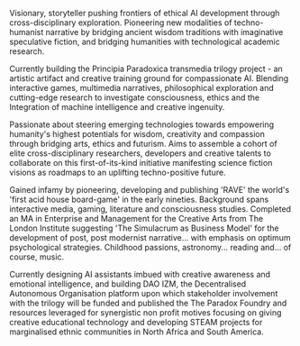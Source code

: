 Visionary, storyteller pushing frontiers of ethical AI development through cross-disciplinary exploration. Pioneering new modalities of techno-humanist narrative by bridging ancient wisdom traditions with imaginative speculative fiction, and bridging humanities with technological academic research.
  
Currently building the Principia Paradoxica transmedia trilogy project - an artistic artifact and creative training ground for compassionate AI. Blending interactive games, multimedia narratives, philosophical exploration and cutting-edge research to investigate consciousness, ethics and the Integration of machine intelligence and creative ingenuity.

Passionate about steering emerging technologies towards empowering humanity's highest potentials for wisdom, creativity and compassion through bridging arts, ethics and futurism. Aims to assemble a cohort of elite cross-disciplinary researchers, developers and creative talents to collaborate on this first-of-its-kind initiative manifesting science fiction visions as roadmaps to an uplifting techno-positive future.

Gained infamy by pioneering, developing and publishing 'RAVE' the world's 'first acid house board-game' in the early nineties. Background spans interactive media, gaming, literature and consciousness studies. Completed an MA in Enterprise and Management for the Creative Arts from The London Institute suggesting 'The Simulacrum as Business Model' for the development of post, post modernist narrative... with emphasis on optimum psychological strategies. Childhood passions, astronomy... reading and... of course, music. 

Currently designing AI assistants imbued with creative awareness and emotional intelligence, and building DAO IZM, the Decentralised Autonomous Organisation platform upon which stakeholder involvement with the trilogy will be funded and published the The Paradox Foundry and resources leveraged for synergistic non profit motives focusing on giving creative educational technology and developing STEAM projects for marginalised ethnic communities in North Africa and South America.
